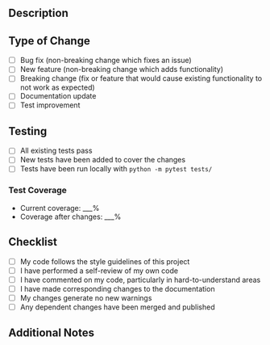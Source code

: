 ## Description
<!-- Provide a brief description of the changes in this PR -->

## Type of Change
<!-- Mark the relevant option with an "x" -->
- [ ] Bug fix (non-breaking change which fixes an issue)
- [ ] New feature (non-breaking change which adds functionality)
- [ ] Breaking change (fix or feature that would cause existing functionality to not work as expected)
- [ ] Documentation update
- [ ] Test improvement

## Testing
<!-- Describe the tests you ran to verify your changes -->
- [ ] All existing tests pass
- [ ] New tests have been added to cover the changes
- [ ] Tests have been run locally with `python -m pytest tests/`

### Test Coverage
<!-- If applicable, mention the test coverage for new code -->
- Current coverage: ___%
- Coverage after changes: ___%

## Checklist
- [ ] My code follows the style guidelines of this project
- [ ] I have performed a self-review of my own code
- [ ] I have commented on my code, particularly in hard-to-understand areas
- [ ] I have made corresponding changes to the documentation
- [ ] My changes generate no new warnings
- [ ] Any dependent changes have been merged and published

## Additional Notes
<!-- Add any additional notes, screenshots, or context about the PR here -->
